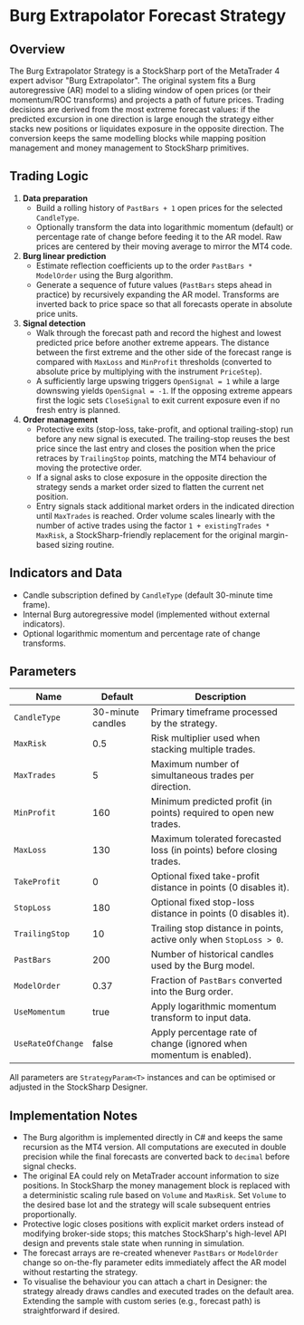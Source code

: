 # Burg Extrapolator Forecast Strategy

## Overview
The Burg Extrapolator Strategy is a StockSharp port of the MetaTrader 4 expert advisor "Burg Extrapolator". The original system fits a Burg autoregressive (AR) model to a sliding window of open prices (or their momentum/ROC transforms) and projects a path of future prices. Trading decisions are derived from the most extreme forecast values: if the predicted excursion in one direction is large enough the strategy either stacks new positions or liquidates exposure in the opposite direction. The conversion keeps the same modelling blocks while mapping position management and money management to StockSharp primitives.

## Trading Logic
1. **Data preparation**
   - Build a rolling history of `PastBars + 1` open prices for the selected `CandleType`.
   - Optionally transform the data into logarithmic momentum (default) or percentage rate of change before feeding it to the AR model. Raw prices are centered by their moving average to mirror the MT4 code.
2. **Burg linear prediction**
   - Estimate reflection coefficients up to the order `PastBars * ModelOrder` using the Burg algorithm.
   - Generate a sequence of future values (`PastBars` steps ahead in practice) by recursively expanding the AR model. Transforms are inverted back to price space so that all forecasts operate in absolute price units.
3. **Signal detection**
   - Walk through the forecast path and record the highest and lowest predicted price before another extreme appears. The distance between the first extreme and the other side of the forecast range is compared with `MaxLoss` and `MinProfit` thresholds (converted to absolute price by multiplying with the instrument `PriceStep`).
   - A sufficiently large upswing triggers `OpenSignal = 1` while a large downswing yields `OpenSignal = -1`. If the opposing extreme appears first the logic sets `CloseSignal` to exit current exposure even if no fresh entry is planned.
4. **Order management**
   - Protective exits (stop-loss, take-profit, and optional trailing-stop) run before any new signal is executed. The trailing-stop reuses the best price since the last entry and closes the position when the price retraces by `TrailingStop` points, matching the MT4 behaviour of moving the protective order.
   - If a signal asks to close exposure in the opposite direction the strategy sends a market order sized to flatten the current net position.
   - Entry signals stack additional market orders in the indicated direction until `MaxTrades` is reached. Order volume scales linearly with the number of active trades using the factor `1 + existingTrades * MaxRisk`, a StockSharp-friendly replacement for the original margin-based sizing routine.

## Indicators and Data
- Candle subscription defined by `CandleType` (default 30-minute time frame).
- Internal Burg autoregressive model (implemented without external indicators).
- Optional logarithmic momentum and percentage rate of change transforms.

## Parameters
| Name | Default | Description |
| --- | --- | --- |
| `CandleType` | 30-minute candles | Primary timeframe processed by the strategy. |
| `MaxRisk` | 0.5 | Risk multiplier used when stacking multiple trades. |
| `MaxTrades` | 5 | Maximum number of simultaneous trades per direction. |
| `MinProfit` | 160 | Minimum predicted profit (in points) required to open new trades. |
| `MaxLoss` | 130 | Maximum tolerated forecasted loss (in points) before closing trades. |
| `TakeProfit` | 0 | Optional fixed take-profit distance in points (0 disables it). |
| `StopLoss` | 180 | Optional fixed stop-loss distance in points (0 disables it). |
| `TrailingStop` | 10 | Trailing stop distance in points, active only when `StopLoss > 0`. |
| `PastBars` | 200 | Number of historical candles used by the Burg model. |
| `ModelOrder` | 0.37 | Fraction of `PastBars` converted into the Burg order. |
| `UseMomentum` | true | Apply logarithmic momentum transform to input data. |
| `UseRateOfChange` | false | Apply percentage rate of change (ignored when momentum is enabled). |

All parameters are `StrategyParam<T>` instances and can be optimised or adjusted in the StockSharp Designer.

## Implementation Notes
- The Burg algorithm is implemented directly in C# and keeps the same recursion as the MT4 version. All computations are executed in double precision while the final forecasts are converted back to `decimal` before signal checks.
- The original EA could rely on MetaTrader account information to size positions. In StockSharp the money management block is replaced with a deterministic scaling rule based on `Volume` and `MaxRisk`. Set `Volume` to the desired base lot and the strategy will scale subsequent entries proportionally.
- Protective logic closes positions with explicit market orders instead of modifying broker-side stops; this matches StockSharp's high-level API design and prevents stale state when running in simulation.
- The forecast arrays are re-created whenever `PastBars` or `ModelOrder` change so on-the-fly parameter edits immediately affect the AR model without restarting the strategy.
- To visualise the behaviour you can attach a chart in Designer: the strategy already draws candles and executed trades on the default area. Extending the sample with custom series (e.g., forecast path) is straightforward if desired.

